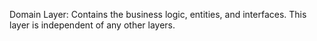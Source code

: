Domain Layer: Contains the business logic, entities, and interfaces. This layer is independent of any other layers.